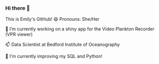 ### Hi there 👋
This is Emily's GitHub!
😄 Pronouns: She/Her

🔭 I’m currently working on a shiny app for the Video Plankton Recorder (VPR viewer)

📫 Data Scientist at Bedford Institute of Oceanography

🌱 I'm currently improving my SQL and Python!

<!--
**Echisholm21/echisholm21** is a ✨ _special_ ✨ repository because its `README.md` (this file) appears on your GitHub profile.

Here are some ideas to get you started:

- 🔭 I’m currently working on ...
- 🌱 I’m currently learning ...
- 👯 I’m looking to collaborate on ...
- 🤔 I’m looking for help with ...
- 💬 Ask me about ...
- 📫 How to reach me: ...
- 😄 Pronouns: ...
- ⚡ Fun fact: ...
-->

